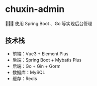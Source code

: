 # chuxin-admin
🎉🎉🎉 使用 Spring Boot 、Go 等实现后台管理

## 技术栈
- 前端：Vue3 + Element Plus
- 后端：Spring Boot + Mybatis Plus
- 后端：Go + Gin + Gorm
- 数据库：MySQL
- 缓存：Redis